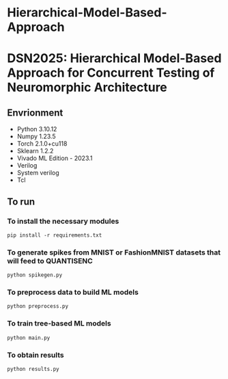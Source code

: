 # Hierarchical-Model-Based-Approach
# DSN2025: Hierarchical Model-Based Approach for Concurrent Testing of Neuromorphic Architecture

## Envrionment

* Python 3.10.12
* Numpy 1.23.5
* Torch 2.1.0+cu118
* Sklearn 1.2.2
* Vivado ML Edition - 2023.1
* Verilog
* System verilog
* Tcl

## To run

### To install the necessary modules

```
pip install -r requirements.txt
```

### To generate spikes from MNIST or FashionMNIST datasets that will feed to QUANTISENC
```
python spikegen.py
```

### To preprocess data to build ML models
```
python preprocess.py
```

### To train tree-based ML models
```
python main.py
```

### To obtain results
```
python results.py
```

